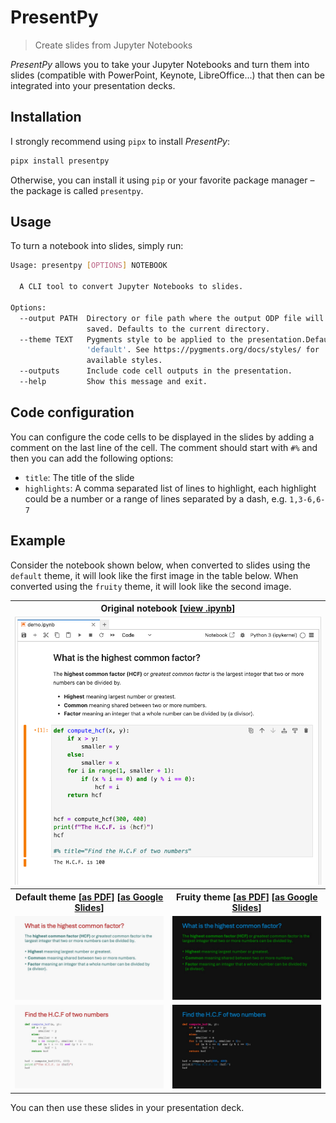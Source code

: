 PresentPy
=========

 > Create slides from Jupyter Notebooks

_PresentPy_ allows you to take your Jupyter Notebooks and turn them into slides (compatible with PowerPoint, Keynote, LibreOffice...) that then can be integrated into your presentation decks.

## Installation

I strongly recommend using `pipx` to install _PresentPy_:

```bash
pipx install presentpy
```

Otherwise, you can install it using `pip` or your favorite package manager – the package is called `presentpy`.

## Usage

To turn a notebook into slides, simply run:

```bash
Usage: presentpy [OPTIONS] NOTEBOOK

  A CLI tool to convert Jupyter Notebooks to slides.

Options:
  --output PATH  Directory or file path where the output ODP file will be
                 saved. Defaults to the current directory.
  --theme TEXT   Pygments style to be applied to the presentation.Defaults to
                 'default'. See https://pygments.org/docs/styles/ for
                 available styles.
  --outputs      Include code cell outputs in the presentation.
  --help         Show this message and exit.
```

<!-- 
It also works with Python scripts:

```bash
presentpy [OPTIONS] py SCRIPT_PATH
```
-->

## Code configuration

You can configure the code cells to be displayed in the slides by adding a comment on the last line of the cell. The comment should start with `#%` and then you can add the following options:

 - `title`: The title of the slide
 - `highlights`: A comma separated list of lines to highlight, each highlight could be a number or a range of lines separated by a dash, e.g. `1,3-6,6-7`

## Example

Consider the notebook shown below, when converted to slides using the `default` theme, it will look like the first image in the table below. When converted using the `fruity` theme, it will look like the second image.

<table>
	<tbody>
        <tr>
			<th colspan="2">Original notebook [<a href="tests/files/demo.ipynb" target="_blank">view .ipynb</a>]</th>
        </tr>
        <tr>
			<td colspan="2">
                <img src="docs/images/demo-notebook.png" />
            </td>
        </tr>
		<tr>
			<th>Default theme 
                [<a href="https://drive.google.com/file/d/1HuYzFU8rTMa21dC0r7hD9gFByJJ3Cd4f/view?usp=sharing" target="_blank">as PDF</a>]
                [<a href="https://docs.google.com/presentation/d/1MhBUNGyC0tNBJ8j4xStThWSJHDXOdyFfEGUQVBRdHzU/edit?usp=sharing">as Google Slides</a>]
            </th>
			<th>Fruity theme 
                [<a href="https://drive.google.com/file/d/1a5FwVKyBWUS7iGJZoFlO_vnd_czbMZBe/view?usp=drive_link" target="_blank">as PDF</a>]
                [<a href="https://docs.google.com/presentation/d/19P_4jZu8sXNhaGssI-G0BCiruai8YZNsPq31WwA01XE/edit?usp=drive_link">as Google Slides</a>]
            </th>
		</tr>
		<tr>
            <td>
                <img src="docs/images/demo-default/Slide1.jpeg" />
            </td>
			<td>
                <img src="docs/images/demo-fruity/Slide1.jpeg" />
            </td>
		</tr>
		<tr>
            <td>
                <img src="docs/images/demo-default/Slide2.jpeg" />
            </td>
			<td>
                <img src="docs/images/demo-fruity/Slide2.jpeg" />
            </td>
		</tr>
	</tbody>
</table>

You can then use these slides in your presentation deck.
